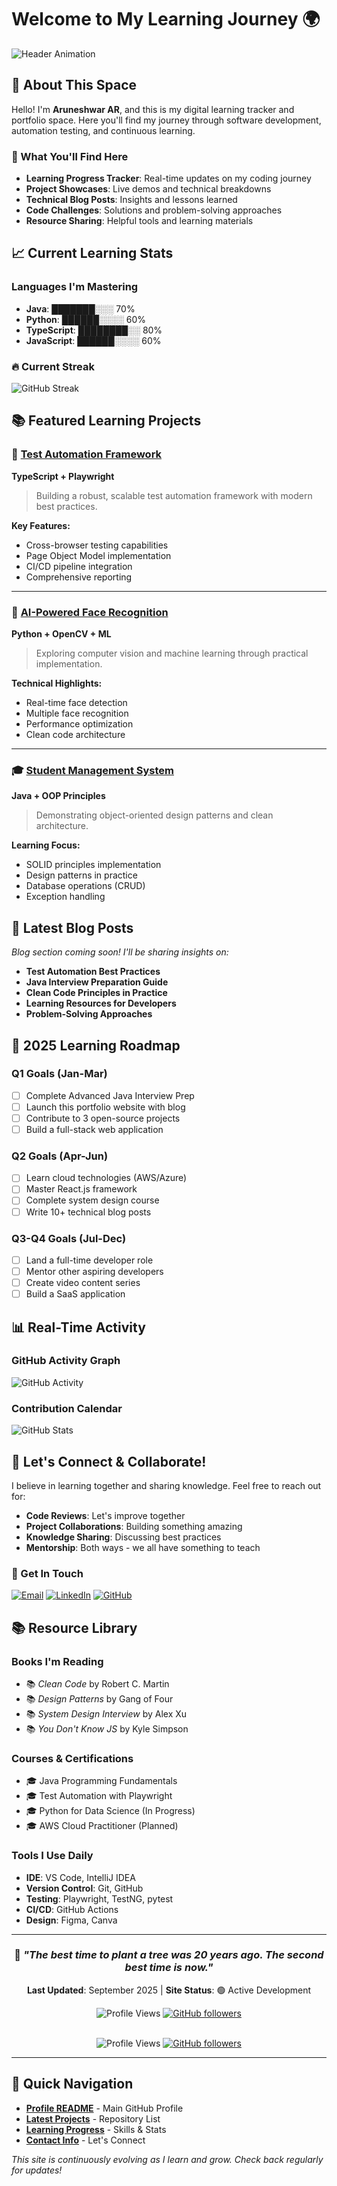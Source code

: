 # Welcome to My Learning Journey 🌍

![Header Animation](https://readme-typing-svg.herokuapp.com?font=Fira+Code&size=28&pause=1000&color=F75C7E&center=true&vCenter=true&width=1000&lines=Welcome+to+Aruneshwar's+Digital+Space;Full-Stack+Developer+in+Training;Test+Automation+Enthusiast;Continuous+Learner+%26+Problem+Solver)

## 🚀 About This Space

Hello! I'm **Aruneshwar AR**, and this is my digital learning tracker and portfolio space. Here you'll find my journey through software development, automation testing, and continuous learning.

### 🎯 What You'll Find Here

- **Learning Progress Tracker**: Real-time updates on my coding journey
- **Project Showcases**: Live demos and technical breakdowns
- **Technical Blog Posts**: Insights and lessons learned
- **Code Challenges**: Solutions and problem-solving approaches
- **Resource Sharing**: Helpful tools and learning materials

## 📈 Current Learning Stats

<!-- This will be updated with real data -->

### Languages I'm Mastering

- **Java**: ███████░░░ 70%
- **Python**: ██████░░░░ 60%
- **TypeScript**: ████████░░ 80%
- **JavaScript**: ██████░░░░ 60%

### 🔥 Current Streak

![GitHub Streak](https://github-readme-streak-stats.herokuapp.com?user=AruneshwarAR&theme=radical&hide_border=true)

## 📚 Featured Learning Projects

### 🤖 [Test Automation Framework](https://github.com/AruneshwarAR/TypeScriptPlayWright)

**TypeScript + Playwright**

> Building a robust, scalable test automation framework with modern best practices.

**Key Features:**
- Cross-browser testing capabilities
- Page Object Model implementation
- CI/CD pipeline integration
- Comprehensive reporting

---

### 📸 [AI-Powered Face Recognition](https://github.com/AruneshwarAR/photo-face-finder)

**Python + OpenCV + ML**

> Exploring computer vision and machine learning through practical implementation.

**Technical Highlights:**
- Real-time face detection
- Multiple face recognition
- Performance optimization
- Clean code architecture

---

### 🎓 [Student Management System](https://github.com/AruneshwarAR/StudentManagementApp)

**Java + OOP Principles**

> Demonstrating object-oriented design patterns and clean architecture.

**Learning Focus:**
- SOLID principles implementation
- Design patterns in practice
- Database operations (CRUD)
- Exception handling

## 📝 Latest Blog Posts

*Blog section coming soon! I'll be sharing insights on:*

- **Test Automation Best Practices**
- **Java Interview Preparation Guide**
- **Clean Code Principles in Practice**
- **Learning Resources for Developers**
- **Problem-Solving Approaches**

## 🎯 2025 Learning Roadmap

### Q1 Goals (Jan-Mar)
- [ ] Complete Advanced Java Interview Prep
- [ ] Launch this portfolio website with blog
- [ ] Contribute to 3 open-source projects
- [ ] Build a full-stack web application

### Q2 Goals (Apr-Jun)
- [ ] Learn cloud technologies (AWS/Azure)
- [ ] Master React.js framework
- [ ] Complete system design course
- [ ] Write 10+ technical blog posts

### Q3-Q4 Goals (Jul-Dec)
- [ ] Land a full-time developer role
- [ ] Mentor other aspiring developers
- [ ] Create video content series
- [ ] Build a SaaS application

## 📊 Real-Time Activity

### GitHub Activity Graph
![GitHub Activity](https://github-readme-activity-graph.vercel.app/graph?username=AruneshwarAR&theme=react-dark&hide_border=true&area=true)

### Contribution Calendar
![GitHub Stats](https://github-readme-stats.vercel.app/api?username=AruneshwarAR&show_icons=true&theme=radical&include_all_commits=true&count_private=true)

## 💬 Let's Connect & Collaborate!

I believe in learning together and sharing knowledge. Feel free to reach out for:

- **Code Reviews**: Let's improve together
- **Project Collaborations**: Building something amazing
- **Knowledge Sharing**: Discussing best practices
- **Mentorship**: Both ways - we all have something to teach

### 📧 Get In Touch

[![Email](https://img.shields.io/badge/Email-D14836?style=for-the-badge&logo=gmail&logoColor=white)](mailto:hiaruneshwar@gmail.com) [![LinkedIn](https://img.shields.io/badge/LinkedIn-0077B5?style=for-the-badge&logo=linkedin&logoColor=white)](https://linkedin.com/in/aruneshwar) [![GitHub](https://img.shields.io/badge/GitHub-100000?style=for-the-badge&logo=github&logoColor=white)](https://github.com/AruneshwarAR)

## 📚 Resource Library

### Books I'm Reading
- 📚 *Clean Code* by Robert C. Martin
- 📚 *Design Patterns* by Gang of Four
- 📚 *System Design Interview* by Alex Xu
- 📚 *You Don't Know JS* by Kyle Simpson

### Courses & Certifications
- 🎓 Java Programming Fundamentals
- 🎓 Test Automation with Playwright
- 🎓 Python for Data Science (In Progress)
- 🎓 AWS Cloud Practitioner (Planned)

### Tools I Use Daily
- **IDE**: VS Code, IntelliJ IDEA
- **Version Control**: Git, GitHub
- **Testing**: Playwright, TestNG, pytest
- **CI/CD**: GitHub Actions
- **Design**: Figma, Canva

---

<div align="center">

### 🌟 *"The best time to plant a tree was 20 years ago. The second best time is now."*

**Last Updated**: September 2025 | **Site Status**: 🟢 Active Development

<!-- Markdown badges for GitHub -->
![Profile Views](https://komarev.com/ghpvc/?username=AruneshwarAR&color=brightgreen&style=flat-square)
[![GitHub followers](https://img.shields.io/github/followers/AruneshwarAR?style=social)](https://github.com/AruneshwarAR)

<!-- HTML badges for web rendering -->
<br>
<img src="https://komarev.com/ghpvc/?username=AruneshwarAR&color=brightgreen&style=flat-square" alt="Profile Views">
<a href="https://github.com/AruneshwarAR" target="_blank">
  <img src="https://img.shields.io/github/followers/AruneshwarAR?style=social" alt="GitHub followers">
</a>

</div>


---

## 🚀 Quick Navigation

- [**Profile README**](https://github.com/AruneshwarAR) - Main GitHub Profile
- [**Latest Projects**](https://github.com/AruneshwarAR?tab=repositories) - Repository List
- [**Learning Progress**](#-current-learning-stats) - Skills & Stats
- [**Contact Info**](#-get-in-touch) - Let's Connect

*This site is continuously evolving as I learn and grow. Check back regularly for updates!*
